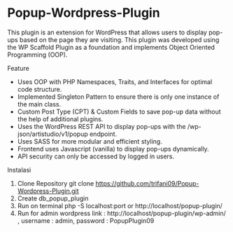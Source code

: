 # Popup-Wordpress-Plugin

This plugin is an extension for WordPress that allows users to display pop-ups based on the page they are visiting. This plugin was developed using the WP Scaffold Plugin as a foundation and implements Object Oriented Programming (OOP).

Feature
- Uses OOP with PHP Namespaces, Traits, and Interfaces for optimal code structure.
- Implemented Singleton Pattern to ensure there is only one instance of the main class.
- Custom Post Type (CPT) & Custom Fields to save pop-up data without the help of additional plugins.
- Uses the WordPress REST API to display pop-ups with the /wp-json/artistudio/v1/popup endpoint.
- Uses SASS for more modular and efficient styling.
- Frontend uses Javascript (vanilla) to display pop-ups dynamically.
- API security can only be accessed by logged in users.

Instalasi
1. Clone Repository
    git clone https://github.com/trifani09/Popup-Wordpress-Plugin.git
2. Create db_popup_plugin
3. Run on terminal php -S localhost:port or http://localhost/popup-plugin/
4. Run for admin wordpress 
    link : http://localhost/popup-plugin/wp-admin/ ,
    username : admin,
    password : PopupPlugin09
